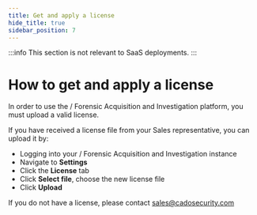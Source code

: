 ```yaml
---
title: Get and apply a license
hide_title: true
sidebar_position: 7
---
```


:::info
This section is not relevant to SaaS deployments.
:::


# How to get and apply a license
In order to use the / Forensic Acquisition and Investigation platform, you must upload a valid license.  

If you have received a license file from your Sales representative, you can upload it by:
- Logging into your / Forensic Acquisition and Investigation instance
- Navigate to **Settings**
- Click the **License** tab
- Click **Select file**, choose the new license file 
- Click **Upload**

If you do not have a license, please contact sales@cadosecurity.com 

